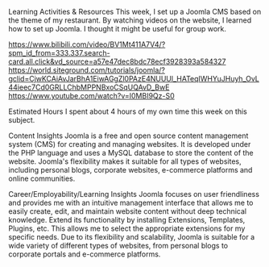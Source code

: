 Learning Activities & Resources
This week, I set up a Joomla CMS based on the theme of my restaurant. By watching videos on the website, I learned how to set up Joomla. I thought it might be useful for group work.

https://www.bilibili.com/video/BV1Mt411A7V4/?spm_id_from=333.337.search-card.all.click&vd_source=a57e47dec8bdc78ecf3928393a584327
https://world.siteground.com/tutorials/joomla/?gclid=CjwKCAiAvJarBhA1EiwAGgZl0PAzE4NUUUl_HATeqIWHYuJHuyh_OvL44ieec7Cd0GRLLChbMPPNBxoCSqUQAvD_BwE
https://www.youtube.com/watch?v=I0MBI9Qz-S0

Estimated Hours
I spent about 4 hours of my own time this week on this subject.

Content Insights
Joomla is a free and open source content management system (CMS) for creating and managing websites. It is developed under the PHP language and uses a MySQL database to store the content of the website. 
Joomla's flexibility makes it suitable for all types of websites, including personal blogs, corporate websites, e-commerce platforms and online communities.

Career/Employability/Learning Insights
Joomla focuses on user friendliness and provides me with an intuitive management interface that allows me to easily create, edit, and maintain website content without deep technical knowledge.
Extend its functionality by installing Extensions, Templates, Plugins, etc. This allows me to select the appropriate extensions for my specific needs.
Due to its flexibility and scalability, Joomla is suitable for a wide variety of different types of websites, from personal blogs to corporate portals and e-commerce platforms.
